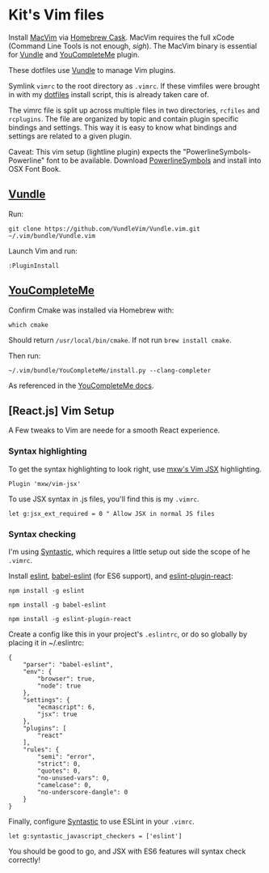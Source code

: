 # Kit's Vim files

Install [MacVim] via [Homebrew Cask].
MacVim requires the full xCode (Command Line Tools is not enough, _sigh_).
The MacVim binary is essential for [Vundle] and [YouCompleteMe] plugin.

These dotfiles use [Vundle] to manage Vim plugins.

Symlink `vimrc` to the root directory as `.vimrc`. If these vimfiles were
brought in with my [dotfiles](www.github.com/kpearson/dotfiles) install script,
this is already taken care of.

The vimrc file is split up across multiple files in two directories, `rcfiles`
and `rcplugins`. The file are organized by topic and contain plugin specific
bindings and settings. This way it is easy to know what bindings and settings
are related to a given plugin.

Caveat: This vim setup (lightline plugin) expects the
"PowerlineSymbols-Powerline" font to be available. Download [PowerlineSymbols]
and install into OSX Font Book.

## [Vundle]

Run:

```
git clone https://github.com/VundleVim/Vundle.vim.git ~/.vim/bundle/Vundle.vim
```

Launch Vim and run:

```
:PluginInstall
```

## [YouCompleteMe]

Confirm Cmake was installed via Homebrew with:

```
which cmake
```

Should return `/usr/local/bin/cmake`. If not run `brew install cmake`.

Then run:

```
~/.vim/bundle/YouCompleteMe/install.py --clang-completer
```

As referenced in the [YouCompleteMe docs].

## [React.js] Vim Setup

A Few tweaks to Vim are neede for a smooth React experience.

### Syntax highlighting

To get the syntax highlighting to look right, use
[mxw's Vim JSX](https://github.com/mxw/vim-jsx) highlighting.

```
Plugin 'mxw/vim-jsx'
```

To use JSX syntax in .js files, you'll find this is my `.vimrc`.

```
let g:jsx_ext_required = 0 " Allow JSX in normal JS files
```

### Syntax checking

I'm using [Syntastic], which requires a little setup out side the scope of
he `.vimrc`.

Install [eslint], [babel-eslint]  (for ES6 support), and [eslint-plugin-react]:

```
npm install -g eslint

npm install -g babel-eslint

npm install -g eslint-plugin-react
```

Create a config like this in your project's `.eslintrc`, or do so globally by
placing it in ~/.eslintrc:

```
{
    "parser": "babel-eslint",
    "env": {
        "browser": true,
        "node": true
    },
    "settings": {
        "ecmascript": 6,
        "jsx": true
    },
    "plugins": [
        "react"
    ],
    "rules": {
        "semi": "error",
        "strict": 0,
        "quotes": 0,
        "no-unused-vars": 0,
        "camelcase": 0,
        "no-underscore-dangle": 0
    }
}
```

Finally, configure [Syntastic] to use ESLint in your `.vimrc`.

```
let g:syntastic_javascript_checkers = ['eslint']
```

You should be good to go, and JSX with ES6 features will syntax check correctly! 

[eslint-plugin-react]: https://github.com/yannickcr/eslint-plugin-react
[babel-eslint]: https://github.com/babel/babel-eslint
[eslint]: http://eslint.org/
[syntastic]: https://github.com/vim-syntastic/syntastic
[Homebrew]: http://brew.sh/
[Homebrew Cask]: https://github.com/caskroom/homebrew-cask
[MacVim]: https://github.com/b4winckler/macvim
[Vundle]: https://github.com/VundleVim/Vundle.vim
[YouCompleteMe]: https://github.com/Valloric/YouCompleteMe
[YouCompleteMe docs]: https://github.com/Valloric/YouCompleteMe#mac-os-x-installation
[PowerlineSymbols]: https://github.com/powerline/powerline/blob/develop/font/PowerlineSymbols.otf?raw=true

